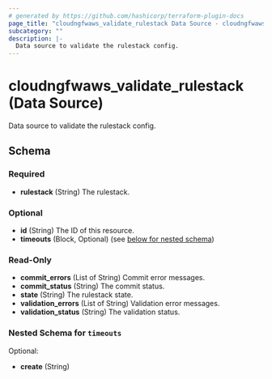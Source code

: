 ```yaml
---
# generated by https://github.com/hashicorp/terraform-plugin-docs
page_title: "cloudngfwaws_validate_rulestack Data Source - cloudngfwaws"
subcategory: ""
description: |-
  Data source to validate the rulestack config.
---
```


# cloudngfwaws_validate_rulestack (Data Source)

Data source to validate the rulestack config.



<!-- schema generated by tfplugindocs -->
## Schema

### Required

- **rulestack** (String) The rulestack.

### Optional

- **id** (String) The ID of this resource.
- **timeouts** (Block, Optional) (see [below for nested schema](#nestedblock--timeouts))

### Read-Only

- **commit_errors** (List of String) Commit error messages.
- **commit_status** (String) The commit status.
- **state** (String) The rulestack state.
- **validation_errors** (List of String) Validation error messages.
- **validation_status** (String) The validation status.

<a id="nestedblock--timeouts"></a>
### Nested Schema for `timeouts`

Optional:

- **create** (String)


